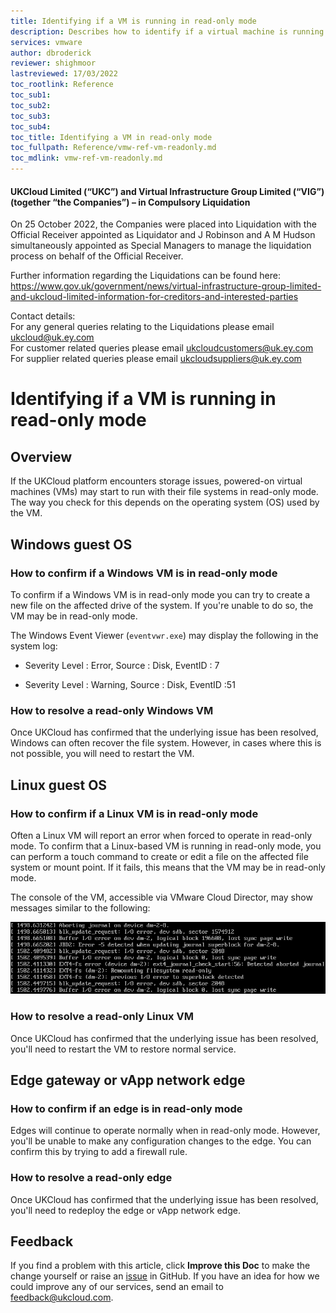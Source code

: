 ```yaml
---
title: Identifying if a VM is running in read-only mode
description: Describes how to identify if a virtual machine is running in read-only mode
services: vmware
author: dbroderick
reviewer: shighmoor
lastreviewed: 17/03/2022
toc_rootlink: Reference
toc_sub1: 
toc_sub2:
toc_sub3:
toc_sub4:
toc_title: Identifying a VM in read-only mode
toc_fullpath: Reference/vmw-ref-vm-readonly.md
toc_mdlink: vmw-ref-vm-readonly.md
---
```


#### UKCloud Limited (“UKC”) and Virtual Infrastructure Group Limited (“VIG”) (together “the Companies”) – in Compulsory Liquidation

On 25 October 2022, the Companies were placed into Liquidation with the Official Receiver appointed as Liquidator and J Robinson and A M Hudson simultaneously appointed as Special Managers to manage the liquidation process on behalf of the Official Receiver.

Further information regarding the Liquidations can be found here: <https://www.gov.uk/government/news/virtual-infrastructure-group-limited-and-ukcloud-limited-information-for-creditors-and-interested-parties>

Contact details:<br>
For any general queries relating to the Liquidations please email <ukcloud@uk.ey.com><br>
For customer related queries please email <ukcloudcustomers@uk.ey.com><br>
For supplier related queries please email <ukcloudsuppliers@uk.ey.com>

# Identifying if a VM is running in read-only mode

## Overview

If the UKCloud platform encounters storage issues, powered-on virtual machines (VMs) may start to run with their file systems in read-only mode. The way you check for this depends on the operating system (OS) used by the VM.

## Windows guest OS

### How to confirm if a Windows VM is in read-only mode

To confirm if a Windows VM is in read-only mode you can try to create a new file on the affected drive of the system. If you're unable to do so, the VM may be in read-only mode.

The Windows Event Viewer (`eventvwr.exe`) may display the following in the system log:

- Severity Level : Error, Source : Disk, EventID : 7

- Severity Level : Warning, Source : Disk, EventID :51

### How to resolve a read-only Windows VM

Once UKCloud has confirmed that the underlying issue has been resolved, Windows can often recover the file system. However, in cases where this is not possible, you will need to restart the VM.

## Linux guest OS

### How to confirm if a Linux VM is in read-only mode

Often a Linux VM will report an error when forced to operate in read-only mode. To confirm that a Linux-based VM is running in read-only mode, you can perform a touch command to create or edit a file on the affected file system or mount point. If it fails, this means that the VM may be in read-only mode.

The console of the VM, accessible via VMware Cloud Director, may show messages similar to the following:

![Example VM console messages for a read-only Linux VM](images/vmw-read-only-linux-vm.png)

### How to resolve a read-only Linux VM

Once UKCloud has confirmed that the underlying issue has been resolved, you'll need to restart the VM to restore normal service.

## Edge gateway or vApp network edge

### How to confirm if an edge is in read-only mode

Edges will continue to operate normally when in read-only mode. However, you'll be unable to make any configuration changes to the edge. You can confirm this by trying to add a firewall rule.

### How to resolve a read-only edge

Once UKCloud has confirmed that the underlying issue has been resolved, you'll need to redeploy the edge or vApp network edge.

## Feedback

If you find a problem with this article, click **Improve this Doc** to make the change yourself or raise an [issue](https://github.com/UKCloud/documentation/issues) in GitHub. If you have an idea for how we could improve any of our services, send an email to <feedback@ukcloud.com>.
